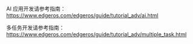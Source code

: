 AI 应用开发请参考指南：https://www.edgeros.com/edgeros/guide/tutorial_adv/ai.html

多任务开发请参考指南：https://www.edgeros.com/edgeros/guide/tutorial_adv/multiple_task.html

